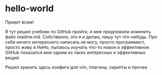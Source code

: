 # hello-world

Привет всем! 

Я тут решил учебник по GitHub пройти, и мне предложили изменить файл readme.md. 
Собственно, это я и делаю, пишу тут что-нибудь. 
Про себя ничего интересного написать не могу, просто программист, просто живу в НиНо, пытаюсь изучать что-то
новое и эффективное. GitHub показался мне одним из таких интересных и эффективных вещей.

Решил хранить здесь конфиги для vim, плагины, скрипты и прочее
